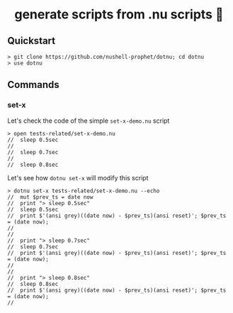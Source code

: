 <h1 align="center">generate scripts from .nu scripts ﻿🤯</h1>

## Quickstart

```nushell no-run
> git clone https://github.com/nushell-prophet/dotnu; cd dotnu
> use dotnu
```

## Commands

### set-x

Let's check the code of the simple `set-x-demo.nu` script

```nushell indent-output
> open tests-related/set-x-demo.nu
//  sleep 0.5sec
//
//  sleep 0.7sec
//
//  sleep 0.8sec
```
Let's see how `dotnu set-x` will modify this script

```nushell indent-output
> dotnu set-x tests-related/set-x-demo.nu --echo
//  mut $prev_ts = date now
//  print "> sleep 0.5sec"
//  sleep 0.5sec
//  print $'(ansi grey)((date now) - $prev_ts)(ansi reset)'; $prev_ts = (date now);
//
//
//  print "> sleep 0.7sec"
//  sleep 0.7sec
//  print $'(ansi grey)((date now) - $prev_ts)(ansi reset)'; $prev_ts = (date now);
//
//
//  print "> sleep 0.8sec"
//  sleep 0.8sec
//  print $'(ansi grey)((date now) - $prev_ts)(ansi reset)'; $prev_ts = (date now);
//
```
